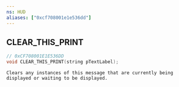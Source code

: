 ```yaml
---
ns: HUD
aliases: ["0xcf708001e1e536dd"]
---
```

## CLEAR_THIS_PRINT

```c
// 0xCF708001E1E536DD
void CLEAR_THIS_PRINT(string pTextLabel);
```

```
Clears any instances of this message that are currently being displayed or waiting to be displayed.
```
